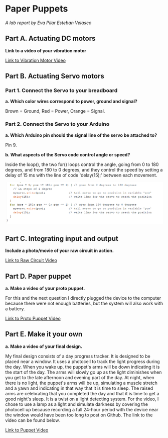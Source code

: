 # Paper Puppets

*A lab report by Eva Pilar Esteban Velasco*


## Part A. Actuating DC motors

**Link to a video of your vibration motor**

[Link to Vibration Motor Video](Vibration_Motor_Muted.mp4)

## Part B. Actuating Servo motors

### Part 1. Connect the Servo to your breadboard

**a. Which color wires correspond to power, ground and signal?**

Brown = Ground, Red = Power, Orange = Signal.

### Part 2. Connect the Servo to your Arduino

**a. Which Arduino pin should the signal line of the servo be attached to?**

Pin 9.

**b. What aspects of the Servo code control angle or speed?**

Inside the loop(), the two for() loops control the angle, going from 0 to 180 degrees, and from 180 to 0 degrees, and they control the speed by setting a delay of 15 ms with the line of code 'delay(15);' between each movement.

![](Servo_Code_Cropped.png)

## Part C. Integrating input and output

**Include a photo/movie of your raw circuit in action.**

[Link to Raw Circuit Video](Raw_Circuit_Muted.mp4)

## Part D. Paper puppet

**a. Make a video of your proto puppet.**

For this and the next question I directly plugged the device to the computer because there were not enough batteries, but the system will also work with a battery.

[Link to Proto Puppet Video](Proto_Puppet_Muted.mp4)

## Part E. Make it your own

**a. Make a video of your final design.**
 
My final design consists of a day progress tracker. It is designed to be placed near a window. It uses a photocell to track the light progress during the day. When you wake up, the puppet's arms will be down indicating it is the start of the day. The arms will slowly go up as the light diminishes when you get to the late afternoon and evening part of the day. At night, when there is no light, the puppet's arms will be up, simulating a muscle stretch and a yawn and indicating in that way that it is time to sleep. The raised arms are celebrating that you completed the day and that it is time to get a good night's sleep. It is a twist on a light detecting system. For the video, I chose to use a lamp as a light and simulate darkness by covering the photocell up because recording a full 24-hour period with the device near the window would have been too long to post on Github. The link to the video can be found below.

[Link to Puppet Video](Puppet_Muted.mp4)

